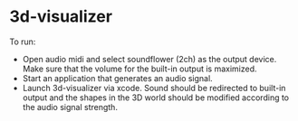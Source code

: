# 3d-visualizer
To run:
* Open audio midi and select soundflower (2ch) as the output device. Make sure that the volume for the built-in output is maximized. 
* Start an application that generates an audio signal.
* Launch 3d-visualizer via xcode. Sound should be redirected to built-in output and the shapes in the 3D world should be modified according to the audio signal strength.
